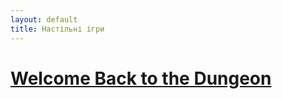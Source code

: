 ```yaml
---
layout: default
title: Настільні ігри
---
```


# [Welcome Back to the Dungeon](WelcomeBackToTheDungeon/WelcomePage.md)

